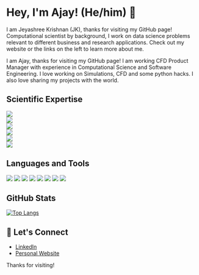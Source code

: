 # Hey, I'm Ajay! (He/him)  👋

I am Jeyashree Krishnan (JK), thanks for visiting my GitHub page! Computational scientist by background, I work on data science problems relevant to different business and research applications. Check out my website or the links on the left to learn more about me.

I am Ajay, thanks for visiting my GitHub page! I am working CFD Product Manager with experience in Computational Science and Software Engineering.
I love working on Simulations, CFD and some python hacks. I also love sharing my projects with the world.

<!--- expertise --->
## Scientific Expertise

![](https://img.shields.io/badge/Computational%20Fluid-Dynamics-blue)    
![](https://img.shields.io/badge/Numerical-Simulations-blue)    
![](https://img.shields.io/badge/Finite%20Element-Methods-blue)     
![](https://img.shields.io/badge/Finite%20Volume-Methods-blue)    
![](https://img.shields.io/badge/Higher--Order-Methods-blue)     
![](https://img.shields.io/badge/Adaptive-Meshing-blue)     
 
<!---- skills ---->
## Languages and Tools

![](https://img.shields.io/badge/Linux-blue) ![](https://img.shields.io/badge/Bash-blue) ![](https://img.shields.io/badge/C++-blue)
![](https://img.shields.io/badge/Python-blue) ![](https://img.shields.io/badge/Git-blue) ![](https://img.shields.io/badge/HTML-blue) ![](https://img.shields.io/badge/Javascript-blue) ![](https://img.shields.io/badge/MPI-blue) 

<!--- some stats --->
## GitHub Stats

[![Top Langs](https://github-readme-stats.vercel.app/api/top-langs/?username=armandyam&langs_count=10&layout=compact&count_private=true&show_icons=true&theme=radical&include_all_commits=true)](https://github.com/anuraghazra/github-readme-stats)

## 💬 Let's Connect
- [LinkedIn](https://www.linkedin.com/in/ajaymandyam/)
- [Personal Website](www.armandyam.github.io)

Thanks for visiting!

